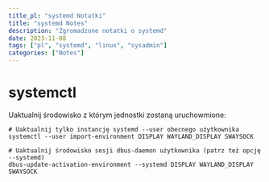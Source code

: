 ```yaml
---
title_pl: "systemd Notatki"
title: "systemd Notes"
description: "Zgromadzone notatki o systemd"
date: 2023-11-08
tags: ["pl", "systemd", "linux", "sysadmin"]
categories: ["Notes"]
---
```


# systemctl

Uaktualnij środowisko z którym jednostki zostaną uruchowmione:

```
# Uaktualnij tylko instancję systemd --user obecnego użytkownika
systemctl --user import-environment DISPLAY WAYLAND_DISPLAY SWAYSOCK

# Uaktualnij środowisko sesji dbus-daemon użytkownika (patrz też opcję --systemd)
dbus-update-activation-environment --systemd DISPLAY WAYLAND_DISPLAY SWAYSOCK
```
